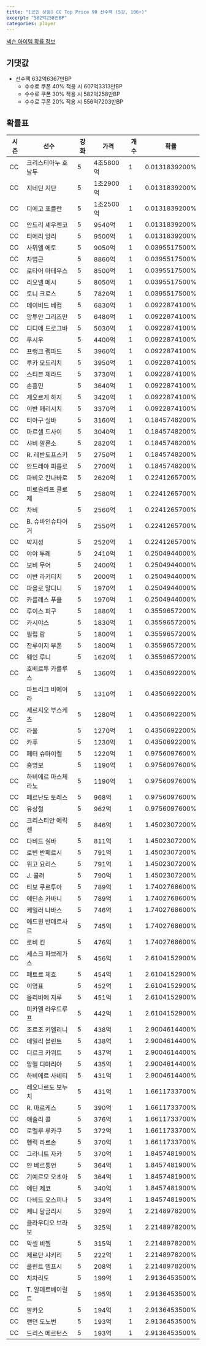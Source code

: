 ```yaml
---
title: "[코인 상점] CC Top Price 90 선수팩 (5강, 106+)"
excerpt: "582억258만BP"
categories: player
---
```

[넥슨 아이템 확률 정보](http://iteminfo.nexon.com/probability/fco?sn=7597)

## 기댓값
- 선수팩 632억6367만BP
  - 수수료 쿠폰 40% 적용 시 607억3313만BP
  - 수수료 쿠폰 30% 적용 시 582억258만BP
  - 수수료 쿠폰 20% 적용 시 556억7203만BP


## 확률표

|시즌|선수|강화|가격|개수|확률|
|---|---|---|---|---|---|
|CC|크리스티아누 호날두|5|4조5800억|1|0.0131839200%|
|CC|지네딘 지단|5|1조2900억|1|0.0131839200%|
|CC|디에고 포를란|5|1조2500억|1|0.0131839200%|
|CC|안드리 셰우첸코|5|9540억|1|0.0131839200%|
|CC|티에리 앙리|5|9500억|1|0.0131839200%|
|CC|사뮈엘 에토|5|9050억|1|0.0395517500%|
|CC|차범근|5|8860억|1|0.0395517500%|
|CC|로타어 마테우스|5|8500억|1|0.0395517500%|
|CC|리오넬 메시|5|8050억|1|0.0395517500%|
|CC|토니 크로스|5|7820억|1|0.0395517500%|
|CC|데이비드 베컴|5|6830억|1|0.0922874100%|
|CC|앙투안 그리즈만|5|6480억|1|0.0922874100%|
|CC|디디에 드로그바|5|5030억|1|0.0922874100%|
|CC|루시우|5|4400억|1|0.0922874100%|
|CC|프랭크 램파드|5|3960억|1|0.0922874100%|
|CC|루카 모드리치|5|3950억|1|0.0922874100%|
|CC|스티븐 제라드|5|3730억|1|0.0922874100%|
|CC|손흥민|5|3640억|1|0.0922874100%|
|CC|게오르게 하지|5|3420억|1|0.0922874100%|
|CC|이반 페리시치|5|3370억|1|0.0922874100%|
|CC|티아구 실바|5|3160억|1|0.1845748200%|
|CC|마르셀 드사이|5|3040억|1|0.1845748200%|
|CC|샤비 알론소|5|2820억|1|0.1845748200%|
|CC|R. 레반도프스키|5|2750억|1|0.1845748200%|
|CC|안드레아 피를로|5|2700억|1|0.1845748200%|
|CC|파비오 칸나바로|5|2620억|1|0.2241265700%|
|CC|미로슬라프 클로제|5|2580억|1|0.2241265700%|
|CC|차비|5|2560억|1|0.2241265700%|
|CC|B. 슈바인슈타이거|5|2550억|1|0.2241265700%|
|CC|박지성|5|2520억|1|0.2241265700%|
|CC|야야 투레|5|2410억|1|0.2504944000%|
|CC|보비 무어|5|2400억|1|0.2504944000%|
|CC|이반 라키티치|5|2000억|1|0.2504944000%|
|CC|파올로 말디니|5|1970억|1|0.2504944000%|
|CC|카를레스 푸욜|5|1970억|1|0.2504944000%|
|CC|루이스 피구|5|1880억|1|0.3559657200%|
|CC|카시야스|5|1830억|1|0.3559657200%|
|CC|필립 람|5|1800억|1|0.3559657200%|
|CC|잔루이지 부폰|5|1800억|1|0.3559657200%|
|CC|웨인 루니|5|1620억|1|0.3559657200%|
|CC|호베르투 카를루스|5|1360억|1|0.4350692200%|
|CC|파트리크 비에이라|5|1310억|1|0.4350692200%|
|CC|세르지오 부스케츠|5|1280억|1|0.4350692200%|
|CC|라울|5|1270억|1|0.4350692200%|
|CC|카푸|5|1230억|1|0.4350692200%|
|CC|페터 슈마이켈|5|1220억|1|0.9756097600%|
|CC|홍명보|5|1190억|1|0.9756097600%|
|CC|하비에르 마스체라노|5|1190억|1|0.9756097600%|
|CC|페르난도 토레스|5|968억|1|0.9756097600%|
|CC|유상철|5|962억|1|0.9756097600%|
|CC|크리스티안 에릭센|5|846억|1|1.4502307200%|
|CC|다비드 실바|5|811억|1|1.4502307200%|
|CC|로빈 반페르시|5|791억|1|1.4502307200%|
|CC|위고 요리스|5|791억|1|1.4502307200%|
|CC|J. 콜러|5|790억|1|1.4502307200%|
|CC|티보 쿠르투아|5|789억|1|1.7402768600%|
|CC|에딘손 카바니|5|789억|1|1.7402768600%|
|CC|케일러 나바스|5|746억|1|1.7402768600%|
|CC|에드윈 반데르사르|5|745억|1|1.7402768600%|
|CC|로비 킨|5|476억|1|1.7402768600%|
|CC|세스크 파브레가스|5|456억|1|2.6104152900%|
|CC|페트르 체흐|5|454억|1|2.6104152900%|
|CC|이영표|5|452억|1|2.6104152900%|
|CC|올리비에 지루|5|451억|1|2.6104152900%|
|CC|미카엘 라우드루프|5|442억|1|2.6104152900%|
|CC|조르조 키엘리니|5|438억|1|2.9004614400%|
|CC|데일리 블린트|5|438억|1|2.9004614400%|
|CC|디르크 카위트|5|437억|1|2.9004614400%|
|CC|앙헬 디마리아|5|435억|1|2.9004614400%|
|CC|하비에르 사네티|5|431억|1|2.9004614400%|
|CC|레오나르도 보누치|5|431억|1|1.6611733700%|
|CC|R. 마르케스|5|390억|1|1.6611733700%|
|CC|애슐리 콜|5|376억|1|1.6611733700%|
|CC|로멜루 루카쿠|5|372억|1|1.6611733700%|
|CC|헨릭 라르손|5|370억|1|1.6611733700%|
|CC|그라니트 자카|5|370억|1|1.8457481900%|
|CC|얀 베르통언|5|364억|1|1.8457481900%|
|CC|기예르모 오초아|5|364억|1|1.8457481900%|
|CC|에딘 제코|5|340억|1|1.8457481900%|
|CC|다비드 오스피나|5|334억|1|1.8457481900%|
|CC|케니 달글리시|5|329억|1|2.2148978200%|
|CC|클라우디오 브라보|5|325억|1|2.2148978200%|
|CC|악셀 비첼|5|315억|1|2.2148978200%|
|CC|제르단 샤키리|5|222억|1|2.2148978200%|
|CC|클린트 뎀프시|5|208억|1|2.2148978200%|
|CC|치차리토|5|199억|1|2.9136453500%|
|CC|T. 알데르베이럴트|5|195억|1|2.9136453500%|
|CC|팔카오|5|194억|1|2.9136453500%|
|CC|랜던 도노번|5|193억|1|2.9136453500%|
|CC|드리스 메르턴스|5|193억|1|2.9136453500%|
